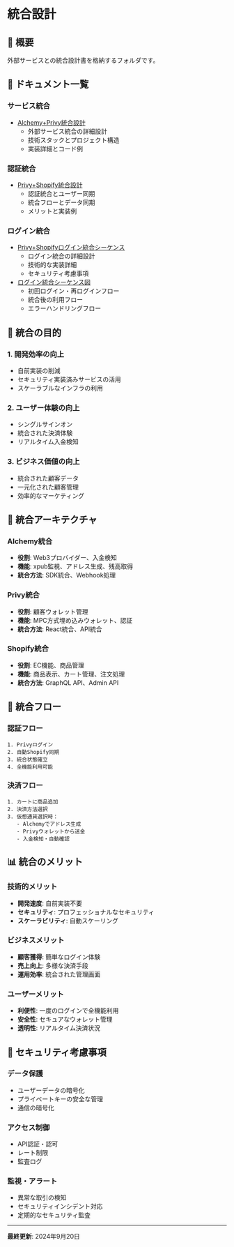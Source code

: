 # 統合設計

## 🔗 概要

外部サービスとの統合設計書を格納するフォルダです。

## 📄 ドキュメント一覧

### **サービス統合**
- [Alchemy+Privy統合設計](./CRYPTO_PAYMENT_SERVICE_INTEGRATION.md)
  - 外部サービス統合の詳細設計
  - 技術スタックとプロジェクト構造
  - 実装詳細とコード例

### **認証統合**
- [Privy+Shopify統合設計](./PRIVY_SHOPIFY_INTEGRATION.md)
  - 認証統合とユーザー同期
  - 統合フローとデータ同期
  - メリットと実装例

### **ログイン統合**
- [Privy+Shopifyログイン統合シーケンス](./PRIVY_SHOPIFY_LOGIN_INTEGRATION.md)
  - ログイン統合の詳細設計
  - 技術的な実装詳細
  - セキュリティ考慮事項
- [ログイン統合シーケンス図](./LOGIN_INTEGRATION_SEQUENCE.md)
  - 初回ログイン・再ログインフロー
  - 統合後の利用フロー
  - エラーハンドリングフロー

## 🎯 統合の目的

### **1. 開発効率の向上**
- 自前実装の削減
- セキュリティ実装済みサービスの活用
- スケーラブルなインフラの利用

### **2. ユーザー体験の向上**
- シングルサインオン
- 統合された決済体験
- リアルタイム入金検知

### **3. ビジネス価値の向上**
- 統合された顧客データ
- 一元化された顧客管理
- 効率的なマーケティング

## 🔧 統合アーキテクチャ

### **Alchemy統合**
- **役割**: Web3プロバイダー、入金検知
- **機能**: xpub監視、アドレス生成、残高取得
- **統合方法**: SDK統合、Webhook処理

### **Privy統合**
- **役割**: 顧客ウォレット管理
- **機能**: MPC方式埋め込みウォレット、認証
- **統合方法**: React統合、API統合

### **Shopify統合**
- **役割**: EC機能、商品管理
- **機能**: 商品表示、カート管理、注文処理
- **統合方法**: GraphQL API、Admin API

## 🔄 統合フロー

### **認証フロー**
```
1. Privyログイン
2. 自動Shopify同期
3. 統合状態確立
4. 全機能利用可能
```

### **決済フロー**
```
1. カートに商品追加
2. 決済方法選択
3. 仮想通貨選択時：
   - Alchemyでアドレス生成
   - Privyウォレットから送金
   - 入金検知・自動確認
```

## 📊 統合のメリット

### **技術的メリット**
- **開発速度**: 自前実装不要
- **セキュリティ**: プロフェッショナルなセキュリティ
- **スケーラビリティ**: 自動スケーリング

### **ビジネスメリット**
- **顧客獲得**: 簡単なログイン体験
- **売上向上**: 多様な決済手段
- **運用効率**: 統合された管理画面

### **ユーザーメリット**
- **利便性**: 一度のログインで全機能利用
- **安全性**: セキュアなウォレット管理
- **透明性**: リアルタイム決済状況

## 🔐 セキュリティ考慮事項

### **データ保護**
- ユーザーデータの暗号化
- プライベートキーの安全な管理
- 通信の暗号化

### **アクセス制御**
- API認証・認可
- レート制限
- 監査ログ

### **監視・アラート**
- 異常な取引の検知
- セキュリティインシデント対応
- 定期的なセキュリティ監査

---

**最終更新**: 2024年9月20日
